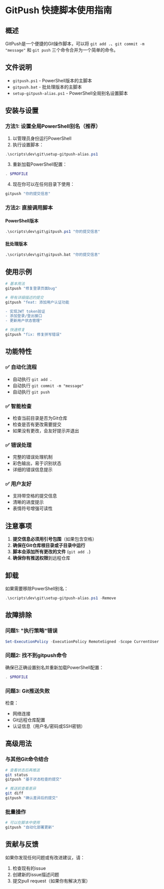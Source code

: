 # GitPush 快捷脚本使用指南

## 概述
GitPush是一个便捷的Git操作脚本，可以将 `git add .`、`git commit -m "message"` 和 `git push` 三个命令合并为一个简单的命令。

## 文件说明
- `gitpush.ps1` - PowerShell版本的主脚本
- `gitpush.bat` - 批处理版本的主脚本  
- `setup-gitpush-alias.ps1` - PowerShell全局别名设置脚本

## 安装与设置

### 方法1: 设置全局PowerShell别名（推荐）

1. 以管理员身份运行PowerShell
2. 执行设置脚本：
```powershell
.\scripts\dev\git\setup-gitpush-alias.ps1
```

3. 重新加载PowerShell配置：
```powershell
. $PROFILE
```

4. 现在你可以在任何目录下使用：
```powershell
gitpush "你的提交信息"
```

### 方法2: 直接调用脚本

#### PowerShell版本
```powershell
.\scripts\dev\git\gitpush.ps1 "你的提交信息"
```

#### 批处理版本
```cmd
.\scripts\dev\git\gitpush.bat "你的提交信息"
```

## 使用示例

```bash
# 基本用法
gitpush "修复登录页面bug"

# 带有详细描述的提交
gitpush "feat: 添加用户认证功能

- 实现JWT token验证
- 添加登录/登出接口
- 更新用户状态管理"

# 快速修复
gitpush "fix: 修复拼写错误"
```

## 功能特性

### ✅ 自动化流程
- 自动执行 `git add .`
- 自动执行 `git commit -m "message"`
- 自动执行 `git push`

### ✅ 智能检查
- 检查当前目录是否为Git仓库
- 检查是否有更改需要提交
- 如果没有更改，会友好提示并退出

### ✅ 错误处理
- 完整的错误处理机制
- 彩色输出，易于识别状态
- 详细的错误信息提示

### ✅ 用户友好
- 支持带空格的提交信息
- 清晰的进度提示
- 表情符号增强可读性

## 注意事项

1. **提交信息必须用引号包围**（如果包含空格）
2. **确保在Git仓库根目录或子目录中运行**
3. **脚本会添加所有更改的文件** (`git add .`)
4. **确保你有推送权限**到远程仓库

## 卸载

如果需要移除PowerShell别名：
```powershell
.\scripts\dev\git\setup-gitpush-alias.ps1 -Remove
```

## 故障排除

### 问题1: "执行策略"错误
```powershell
Set-ExecutionPolicy -ExecutionPolicy RemoteSigned -Scope CurrentUser
```

### 问题2: 找不到gitpush命令
确保已正确设置别名并重新加载PowerShell配置：
```powershell
. $PROFILE
```

### 问题3: Git推送失败
检查：
- 网络连接
- Git远程仓库配置
- 认证信息（用户名/密码或SSH密钥）

## 高级用法

### 与其他Git命令结合
```bash
# 查看状态后再推送
git status
gitpush "基于状态检查的提交"

# 推送前查看差异
git diff
gitpush "确认差异后的提交"
```

### 批量操作
```bash
# 可以在脚本中使用
gitpush "自动化部署更新"
```

## 贡献与反馈

如果你发现任何问题或有改进建议，请：
1. 检查现有的issue
2. 创建新的issue描述问题
3. 提交pull request（如果你有解决方案） 